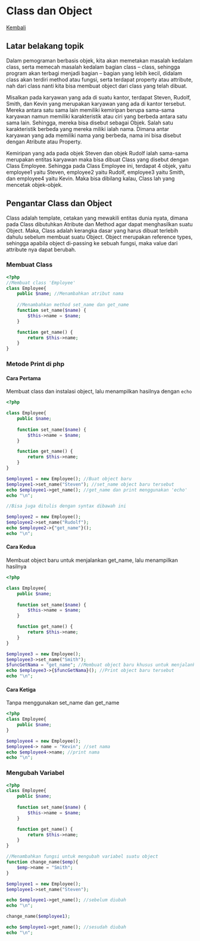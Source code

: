 # Class dan Object

[Kembali](README.md)

## Latar belakang topik
Dalam pemograman berbasis objek, kita akan memetakan masalah kedalam class, serta memecah masalah kedalam bagian class – class, sehingga program akan terbagi menjadi bagian – bagian yang lebih kecil, didalam class akan terdiri method atau fungsi, serta terdapat property atau attribute, nah dari class nanti kita bisa membuat object dari class yang telah dibuat.

Misalkan pada karyawan yang ada di suatu kantor, terdapat Steven, Rudolf, Smith, dan Kevin yang merupakan karyawan yang ada di kantor tersebut. Mereka antara satu sama lain memiliki kemiripan berupa sama-sama karyawan namun memiliki karakteristik atau ciri yang berbeda antara satu sama lain. Sehingga, mereka bisa disebut sebagai Objek. Salah satu karakteristik berbeda yang mereka miliki ialah nama. Dimana antar karyawan yang ada memiliki nama yang berbeda, nama ini bisa disebut dengan Atribute atau Property.

Kemiripan yang ada pada objek Steven dan objek Rudolf ialah sama-sama merupakan entitas karyawan maka bisa dibuat Class yang disebut dengan Class Employee. Sehingga pada Class Employee ini, terdapat 4 objek, yaitu employee1 yaitu Steven, employee2 yaitu Rudolf, employee3 yaitu Smith, dan employee4 yaitu Kevin. Maka bisa dibilang kalau, Class lah yang mencetak objek-objek.

## Pengantar Class dan Object
Class adalah template, cetakan yang mewakili entitas dunia nyata, dimana pada Class dibutuhkan Atribute dan Method agar dapat menghasilkan suatu Object. Maka, Class adalah kerangka dasar yang harus dibuat terlebih dahulu sebelum membuat suatu Object. Object merupakan reference types, sehingga apabila object di-passing ke sebuah fungsi, maka value dari attribute nya dapat berubah.

### Membuat Class

```php
<?php
//Membuat class 'Employee'
class Employee{
    public $name; //Menambahkan atribut nama
    
    //Menambahkan method set_name dan get_name
    function set_name($name) {
        $this->name = $name;
    }

    function get_name() {
        return $this->name;
    }
}
```

### Metode Print di php

#### Cara Pertama
Membuat class dan instalasi object, lalu menampilkan hasilnya dengan `echo`
```php
<?php

class Employee{
    public $name;
    
    function set_name($name) {
        $this->name = $name;
    }

    function get_name() {
        return $this->name;
    }
}

$employee1 = new Employee(); //Buat object baru
$employee1->set_name("Steven"); //set_name object baru tersebut
echo $employee1->get_name(); //get_name dan print menggunakan 'echo'
echo "\n";

//Bisa juga ditulis dengan syntax dibawah ini

$employee2 = new Employee();
$employee2->set_name("Rudolf");
echo $employee2->{"get_name"}();
echo "\n";
```

#### Cara Kedua
Membuat object baru untuk menjalankan get_name, lalu menampilkan hasilnya
```php
<?php

class Employee{
    public $name;
    
    function set_name($name) {
        $this->name = $name;
    }

    function get_name() {
        return $this->name;
    }
}

$employee3 = new Employee();
$employee3->set_name("Smith");
$funcGetNama = "get_name"; //Membuat object baru khusus untuk menjalankan get_name
echo $employee3->{$funcGetNama}(); //Print object baru tersebut
echo "\n";
```
#### Cara Ketiga
Tanpa menggunakan set_name dan get_name
```php
<?php
class Employee{
    public $name;
}

$employee4 = new Employee();
$employee4-> name = "Kevin"; //set nama
echo $employee4->name; //print nama
echo "\n";
```
### Mengubah Variabel
```php
<?php
class Employee{
    public $name;
    
    function set_name($name) {
        $this->name = $name;
    }

    function get_name() {
        return $this->name;
    }
}

//Menambahkan fungsi untuk mengubah variabel suatu object
function change_name($emp){
    $emp->name = "Smith";
}

$employee1 = new Employee();
$employee1->set_name("Steven");

echo $employee1->get_name(); //sebelum diubah
echo "\n";

change_name($employee1);

echo $employee1->get_name(); //sesudah diubah
echo "\n";
```
